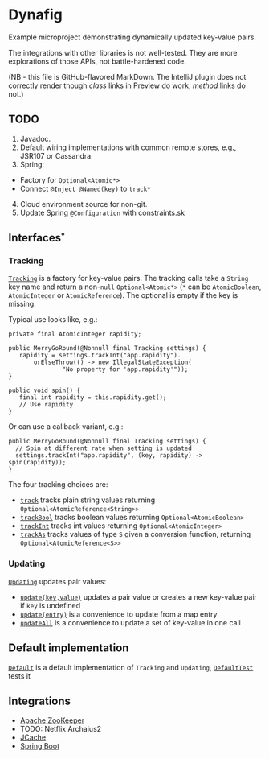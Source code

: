 # Dynafig

Example microproject demonstrating dynamically updated key-value pairs.

The integrations with other libraries is not well-tested.  They are more
explorations of those APIs, not battle-hardened code.

(NB - this file is GitHub-flavored MarkDown.  The IntelliJ plugin does not
correctly render though _class_ links in Preview do work, _method_ links do
not.)

## TODO

1. Javadoc.
2. Default wiring implementations with common remote stores, e.g., JSR107 or
Cassandra.
3. Spring:
  * Factory for `Optional<Atomic*>`
  * Connect `@Inject @Named(key)` to `track*`
4. Cloud environment source for non-git.
5. Update Spring `@Configuration` with constraints.sk

## Interfaces˚

### Tracking

[`Tracking`](dynafig-core/src/main/java/lab/dynafig/Tracking.java) is a
factory for key-value pairs.  The tracking calls take a `String` key name and
return a non-`null` `Optional<Atomic*>` (`*` can be `AtomicBoolean`,
`AtomicInteger` or `AtomicReference`).  The optional is empty if the key is
missing.

Typical use looks like, e.g.:

```
private final AtomicInteger rapidity;

public MerryGoRound(@Nonnull final Tracking settings) {
   rapidity = settings.trackInt("app.rapidity").
       orElseThrow(() -> new IllegalStateException(
               "No property for 'app.rapidity'"));
}

public void spin() {
   final int rapidity = this.rapidity.get();
   // Use rapidity
}
```

Or can use a callback variant, e.g.:

```
public MerryGoRound(@Nonnull final Tracking settings) {
  // Spin at different rate when setting is updated
  settings.trackInt("app.rapidity", (key, rapidity) -> spin(rapidity));
}
```

The four tracking choices are:

* [`track`](dynafig-core/src/main/java/lab/dynafig/Tracking.java#L55)
  tracks plain string values returning `Optional<AtomicReference<String>>`
* [`trackBool`](dynafig-core/src/main/java/lab/dynafig/Tracking.java#L84)
  tracks boolean values returning `Optional<AtomicBoolean>`
* [`trackInt`](dynafig-core/src/main/java/lab/dynafig/Tracking.java#L111)
  tracks int values returning `Optional<AtomicInteger>`
* [`trackAs`](dynafig-core/src/main/java/lab/dynafig/Tracking.java#L141)
  tracks values of type `S` given a conversion function, returning
  `Optional<AtomicReference<S>>`

### Updating

[`Updating`](dynafig-core/src/main/java/lab/dynafig/Updating.java) updates
pair values:

* [`update(key,value)`](dynafig-core/src/main/java/lab/dynafig/Updating.java#L23)
  updates a pair value or creates a new key-value pair if `key` is undefined
* [`update(entry)`](dynafig-core/src/main/java/lab/dynafig/Updating.java#L33)
  is a convenience to update from a map entry
* [`updateAll`](dynafig-core/src/main/java/lab/dynafig/Updating.java#L45)
  is a convenience to update a set of key-value in one call

## Default implementation

[`Default`](dynafig-core/src/main/java/lab/dynafig/Default.java) is a
default implementation of `Tracking` and `Updating`,
[`DefaultTest`](dynafig-core/src/test/java/lab/dynafig/DefaultTest.java)
tests it

## Integrations

* [Apache ZooKeeper](dynafig-zookeeper/src/main/java/lab/dynafig/zookeeper/ZookeeperListener)
* TODO: Netflix Archaius2
* [JCache](dynafig-jcache/src/main/java/lab/dynafig/jcache/JCacheListener)
* [Spring Boot](dynafig-spring/src/main/java/lab/dynafig/spring/DynafixAutoConfiguration)
